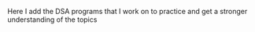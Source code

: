 Here I add the DSA programs that I work on to practice and get a stronger understanding of the topics